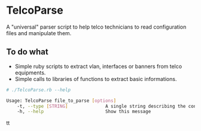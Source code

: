 # TelcoParse
A "universal" parser script to help telco technicians to read configuration files and manipulate them.

## To do what
* Simple ruby scripts to extract vlan, interfaces or banners from telco equipments.
* Simple calls to libraries of functions to extract basic informations.


```bash
# ./TelcoParse.rb --help

Usage: TelcoParse file_to_parse [options]
    -t, --type [STRING]              A single string describing the configuration type (ex: "Cisco IOS")
    -h, --help                       Show this message
```


tt

